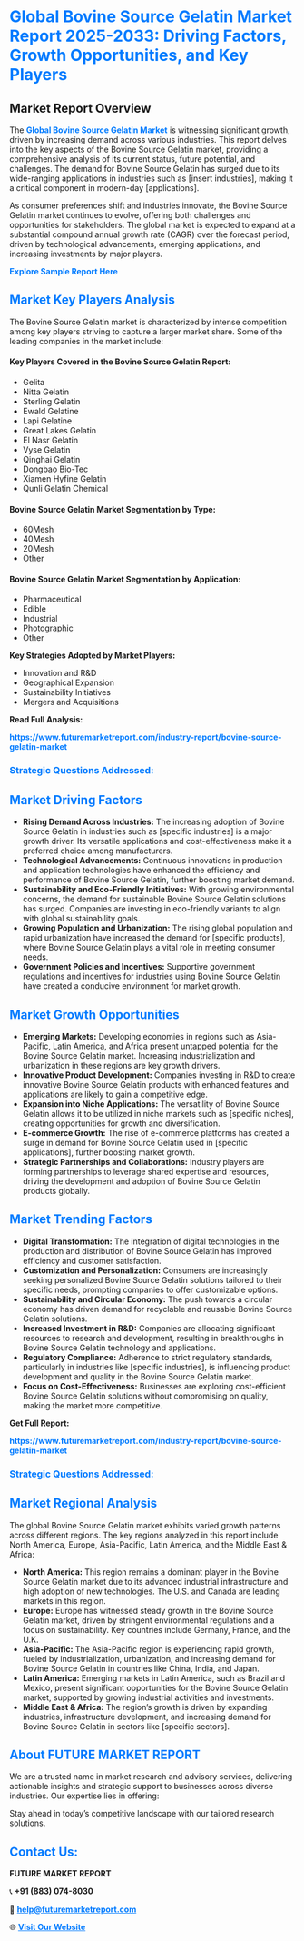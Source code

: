 <h1 style="color: #007BFF;">Global Bovine Source Gelatin Market Report 2025-2033: Driving Factors, Growth Opportunities, and Key Players</h1>

<section id="overview">
<h2>Market Report Overview</h2>
<p>The <a href="https://www.futuremarketreport.com/industry-report/bovine-source-gelatin-market" style="color: #007BFF; text-decoration: none;"><strong>Global Bovine Source Gelatin Market</strong></a> is witnessing significant growth, driven by increasing demand across various industries. This report delves into the key aspects of the Bovine Source Gelatin market, providing a comprehensive analysis of its current status, future potential, and challenges. The demand for Bovine Source Gelatin has surged due to its wide-ranging applications in industries such as [insert industries], making it a critical component in modern-day [applications].</p>
<p>As consumer preferences shift and industries innovate, the Bovine Source Gelatin market continues to evolve, offering both challenges and opportunities for stakeholders. The global market is expected to expand at a substantial compound annual growth rate (CAGR) over the forecast period, driven by technological advancements, emerging applications, and increasing investments by major players.</p>
</section>

<section id="overview">
<p><a href="https://www.futuremarketreport.com/request-sample/reportId=90156" style="color: #007BFF; text-decoration: none;"><strong>Explore Sample Report Here</strong></a></p>
</section>

<section id="key-players">
<h2 style="color: #007BFF;">Market Key Players Analysis</h2>
<p>The Bovine Source Gelatin market is characterized by intense competition among key players striving to capture a larger market share. Some of the leading companies in the market include:</p>
<h4>Key Players Covered in the Bovine Source Gelatin Report:</h4>
<ul><li>Gelita</li><li>Nitta Gelatin</li><li>Sterling Gelatin</li><li>Ewald Gelatine</li><li>Lapi Gelatine</li><li>Great Lakes Gelatin</li><li>El Nasr Gelatin</li><li>Vyse Gelatin</li><li>Qinghai Gelatin</li><li>Dongbao Bio-Tec</li><li>Xiamen Hyfine Gelatin</li><li>Qunli Gelatin Chemical</li></ul>
<h4>Bovine Source Gelatin Market Segmentation by Type:</h4>
<ul><li>60Mesh</li><li>40Mesh</li><li>20Mesh</li><li>Other</li></ul>

<h4>Bovine Source Gelatin Market Segmentation by Application:</h4>
<ul><li>Pharmaceutical</li><li>Edible</li><li>Industrial</li><li>Photographic</li><li>Other</li></ul>
<p><strong>Key Strategies Adopted by Market Players:</strong></p>
<ul>
<li>Innovation and R&D</li>
<li>Geographical Expansion</li>
<li>Sustainability Initiatives</li>
<li>Mergers and Acquisitions</li>
</ul>
</section>

<section>
<p><strong>Read Full Analysis: </strong></p><a href="https://www.futuremarketreport.com/industry-report/bovine-source-gelatin-market" style="color: #007BFF; text-decoration: none;"><strong>https://www.futuremarketreport.com/industry-report/bovine-source-gelatin-market</strong></a>
<h3 style="color: #007BFF;">Strategic Questions Addressed:</h3>
</section>

<section id="driving-factors">
<h2 style="color: #007BFF;">Market Driving Factors</h2>
<ul>
<li><strong>Rising Demand Across Industries:</strong> The increasing adoption of Bovine Source Gelatin in industries such as [specific industries] is a major growth driver. Its versatile applications and cost-effectiveness make it a preferred choice among manufacturers.</li>
<li><strong>Technological Advancements:</strong> Continuous innovations in production and application technologies have enhanced the efficiency and performance of Bovine Source Gelatin, further boosting market demand.</li>
<li><strong>Sustainability and Eco-Friendly Initiatives:</strong> With growing environmental concerns, the demand for sustainable Bovine Source Gelatin solutions has surged. Companies are investing in eco-friendly variants to align with global sustainability goals.</li>
<li><strong>Growing Population and Urbanization:</strong> The rising global population and rapid urbanization have increased the demand for [specific products], where Bovine Source Gelatin plays a vital role in meeting consumer needs.</li>
<li><strong>Government Policies and Incentives:</strong> Supportive government regulations and incentives for industries using Bovine Source Gelatin have created a conducive environment for market growth.</li>
</ul>
</section>

<section id="growth-opportunities">
<h2 style="color: #007BFF;">Market Growth Opportunities</h2>
<ul>
<li><strong>Emerging Markets:</strong> Developing economies in regions such as Asia-Pacific, Latin America, and Africa present untapped potential for the Bovine Source Gelatin market. Increasing industrialization and urbanization in these regions are key growth drivers.</li>
<li><strong>Innovative Product Development:</strong> Companies investing in R&D to create innovative Bovine Source Gelatin products with enhanced features and applications are likely to gain a competitive edge.</li>
<li><strong>Expansion into Niche Applications:</strong> The versatility of Bovine Source Gelatin allows it to be utilized in niche markets such as [specific niches], creating opportunities for growth and diversification.</li>
<li><strong>E-commerce Growth:</strong> The rise of e-commerce platforms has created a surge in demand for Bovine Source Gelatin used in [specific applications], further boosting market growth.</li>
<li><strong>Strategic Partnerships and Collaborations:</strong> Industry players are forming partnerships to leverage shared expertise and resources, driving the development and adoption of Bovine Source Gelatin products globally.</li>
</ul>
</section>

<section id="trending-factors">
<h2 style="color: #007BFF;">Market Trending Factors</h2>
<ul>
<li><strong>Digital Transformation:</strong> The integration of digital technologies in the production and distribution of Bovine Source Gelatin has improved efficiency and customer satisfaction.</li>
<li><strong>Customization and Personalization:</strong> Consumers are increasingly seeking personalized Bovine Source Gelatin solutions tailored to their specific needs, prompting companies to offer customizable options.</li>
<li><strong>Sustainability and Circular Economy:</strong> The push towards a circular economy has driven demand for recyclable and reusable Bovine Source Gelatin solutions.</li>
<li><strong>Increased Investment in R&D:</strong> Companies are allocating significant resources to research and development, resulting in breakthroughs in Bovine Source Gelatin technology and applications.</li>
<li><strong>Regulatory Compliance:</strong> Adherence to strict regulatory standards, particularly in industries like [specific industries], is influencing product development and quality in the Bovine Source Gelatin market.</li>
<li><strong>Focus on Cost-Effectiveness:</strong> Businesses are exploring cost-efficient Bovine Source Gelatin solutions without compromising on quality, making the market more competitive.</li>
</ul>
</section>

<section>
<p><strong>Get Full Report: </strong></p><a href="https://www.futuremarketreport.com/industry-report/bovine-source-gelatin-market" style="color: #007BFF; text-decoration: none;"><strong>https://www.futuremarketreport.com/industry-report/bovine-source-gelatin-market</strong></a>
<h3 style="color: #007BFF;">Strategic Questions Addressed:</h3>
</section>


<section id="regional-analysis">
<h2 style="color: #007BFF;">Market Regional Analysis</h2>
<p>The global Bovine Source Gelatin market exhibits varied growth patterns across different regions. The key regions analyzed in this report include North America, Europe, Asia-Pacific, Latin America, and the Middle East & Africa:</p>
<ul>
<li><strong>North America:</strong> This region remains a dominant player in the Bovine Source Gelatin market due to its advanced industrial infrastructure and high adoption of new technologies. The U.S. and Canada are leading markets in this region.</li>
<li><strong>Europe:</strong> Europe has witnessed steady growth in the Bovine Source Gelatin market, driven by stringent environmental regulations and a focus on sustainability. Key countries include Germany, France, and the U.K.</li>
<li><strong>Asia-Pacific:</strong> The Asia-Pacific region is experiencing rapid growth, fueled by industrialization, urbanization, and increasing demand for Bovine Source Gelatin in countries like China, India, and Japan.</li>
<li><strong>Latin America:</strong> Emerging markets in Latin America, such as Brazil and Mexico, present significant opportunities for the Bovine Source Gelatin market, supported by growing industrial activities and investments.</li>
<li><strong>Middle East & Africa:</strong> The region’s growth is driven by expanding industries, infrastructure development, and increasing demand for Bovine Source Gelatin in sectors like [specific sectors].</li>
</ul>
</section>

<footer>
<h2 style="color: #007BFF;">About FUTURE MARKET REPORT</h2>
<p>We are a trusted name in market research and advisory services, delivering actionable insights and strategic support to businesses across diverse industries. Our expertise lies in offering:</p>

<p>Stay ahead in today’s competitive landscape with our tailored research solutions.</p>

<h2 style="color: #007BFF;">Contact Us:</h2>
<p><strong>FUTURE MARKET REPORT</strong></p>
<p>📞 <strong>+91 (883) 074-8030</strong></p>
<p>📧 <strong><a href="mailto:help@futuremarketreport.com" style="color: #007BFF;">help@futuremarketreport.com</a></strong></p>
<p>🌐 <strong><a href="https://www.futuremarketreport.com/" style="color: #007BFF;">Visit Our Website</a></strong></p>
</footer>